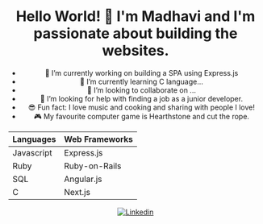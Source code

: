 <div align="center">
  <h1> Hello World! 👋 I'm Madhavi and I'm passionate about building the websites.</h1>

- 🔭 I’m currently working on building a SPA using Express.js
- 🌱 I’m currently learning C language...
- 👯 I’m looking to collaborate on ...
- 🤔 I’m looking for help with finding a job as a junior developer.
- 😎 Fun fact: I love music and cooking and sharing with people I love!
- 🎮 My favourite computer game is Hearthstone and cut the rope.

| Languages  | Web Frameworks |
| ---------- | -------------- |
| Javascript | Express.js     |
| Ruby       | Ruby-on-Rails  |
| SQL        | Angular.js     |
| C          | Next.js        |

[![Linkedin](https://img.shields.io/badge/oscartbeaumont-blue?style=for-the-badge&logo=linkedin&logoColor=whitMadhaviMeegahapola&colorB=0077b5)](https://www.linkedin.com/in/madhavi-m-014b79b2/)

</div>
